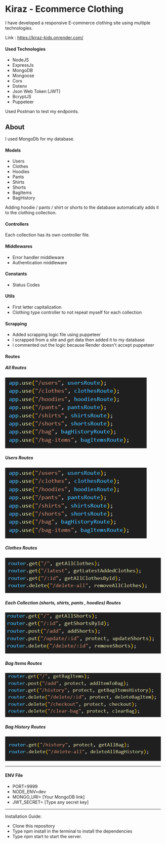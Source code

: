 # Kiraz - Ecommerce Clothing

I have developed a responsive E-commerce clothing site using multiple technologies.

Link : https://kiraz-kids.onrender.com/

#### Used Technologies

- NodeJS
- ExpressJs
- MongoDB
- Mongoose
- Cors
- Dotenv
- Json Web Token [JWT]
- BcryptJS
- Puppeteer

Used Postman to test my endpoints.

## About

I used MongoDb for my database.

#### Models

- Users
- Clothes
- Hoodies
- Pants
- Shirts
- Shorts
- BagItems
- BagHistory

Adding hoodie / pants / shirt or shorts to the database automatically adds it to the clothing collection.

#### Controllers

Each collection has its own controller file.

#### Middlewares

- Error handler middleware
- Authentication middleware

#### Constants

- Status Codes

#### Utils

- First letter capitalization
- Clothing type controller to not repeat myself for each collection

#### Scrapping

- Added scrapping logic file using puppeteer
- I scrapped from a site and got data then added it to my database
- I commented out the logic because Render doesn't accept puppeteer

#### Routes

##### All Routes

![server-routes](./assets/server-routes.png)

##### Users Routes

![users-routes](./assets/server-routes.png)

##### Clothes Routes

![clothes-routes](./assets/clothes-routes.png)

##### Each Collection (shorts, shirts, pants , hoodies) Routes

![collection-routes](./assets/collection-routes.png)

##### Bag Items Routes

![bagItems-routes](./assets/bagItems-routes.png)

##### Bag History Routes

![bagItems-routes](./assets/bagHistory-routes.png)

---

#### ENV File

- PORT=9999
- NODE_ENV=dev
- MONGO_URI= [Your MongoDB link]
- JWT_SECRET= [Type any secret key]

---

Installation Guide:

- Clone this repository
- Type npm install in the terminal to install the dependencies
- Type npm start to start the server.
